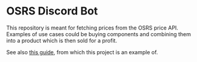 # OSRS Discord Bot
This repository is meant for fetching prices from the OSRS price API. Examples of use cases could be buying components and combining them into a product which is then sold for a profit.

See also [this guide](https://realpython.com/how-to-make-a-discord-bot-python/), from which this project is an example of.